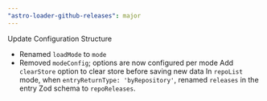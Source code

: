```yaml
---
"astro-loader-github-releases": major
---
```


Update Configuration Structure
- Renamed `loadMode` to `mode`
- Removed `modeConfig`; options are now configured per mode
Add `clearStore` option to clear store before saving new data
In `repoList` mode, when `entryReturnType: 'byRepository'`, renamed `releases` in the entry Zod schema to `repoReleases`.
